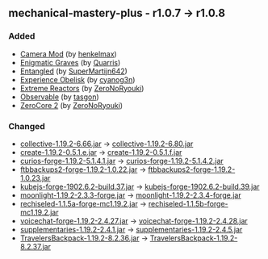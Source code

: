 ## mechanical-mastery-plus - r1.0.7 -> r1.0.8

### Added

  * [Camera Mod](https://www.curseforge.com/minecraft/mc-mods/camera-mod) (by [henkelmax](https://www.curseforge.com/members/henkelmax/projects))
  * [Enigmatic Graves](https://www.curseforge.com/minecraft/mc-mods/enigmatic-graves) (by [Quarris](https://www.curseforge.com/members/Quarris/projects))
  * [Entangled](https://www.curseforge.com/minecraft/mc-mods/entangled) (by [SuperMartijn642](https://www.curseforge.com/members/SuperMartijn642/projects))
  * [Experience Obelisk](https://www.curseforge.com/minecraft/mc-mods/experience-obelisk) (by [cyanog3n](https://www.curseforge.com/members/cyanog3n/projects))
  * [Extreme Reactors](https://www.curseforge.com/minecraft/mc-mods/extreme-reactors) (by [ZeroNoRyouki](https://www.curseforge.com/members/ZeroNoRyouki/projects))
  * [Observable](https://www.curseforge.com/minecraft/mc-mods/observable) (by [tasgon](https://www.curseforge.com/members/tasgon/projects))
  * [ZeroCore 2](https://www.curseforge.com/minecraft/mc-mods/zerocore) (by [ZeroNoRyouki](https://www.curseforge.com/members/ZeroNoRyouki/projects))

### Changed

  * [collective-1.19.2-6.66.jar](https://www.curseforge.com/minecraft/mc-mods/collective/files/4762768) -> [collective-1.19.2-6.80.jar](https://www.curseforge.com/minecraft/mc-mods/collective/files/4837809)
  * [create-1.19.2-0.5.1.e.jar](https://www.curseforge.com/minecraft/mc-mods/create/files/4762215) -> [create-1.19.2-0.5.1.f.jar](https://www.curseforge.com/minecraft/mc-mods/create/files/4835190)
  * [curios-forge-1.19.2-5.1.4.1.jar](https://www.curseforge.com/minecraft/mc-mods/curios/files/4523009) -> [curios-forge-1.19.2-5.1.4.2.jar](https://www.curseforge.com/minecraft/mc-mods/curios/files/4834339)
  * [ftbbackups2-forge-1.19.2-1.0.22.jar](https://www.curseforge.com/minecraft/mc-mods/ftb-backups-2/files/4771062) -> [ftbbackups2-forge-1.19.2-1.0.23.jar](https://www.curseforge.com/minecraft/mc-mods/ftb-backups-2/files/4834398)
  * [kubejs-forge-1902.6.2-build.37.jar](https://www.curseforge.com/minecraft/mc-mods/kubejs/files/4816044) -> [kubejs-forge-1902.6.2-build.39.jar](https://www.curseforge.com/minecraft/mc-mods/kubejs/files/4831299)
  * [moonlight-1.19.2-2.3.3-forge.jar](https://www.curseforge.com/minecraft/mc-mods/selene/files/4822476) -> [moonlight-1.19.2-2.3.4-forge.jar](https://www.curseforge.com/minecraft/mc-mods/selene/files/4837044)
  * [rechiseled-1.1.5a-forge-mc1.19.2.jar](https://www.curseforge.com/minecraft/mc-mods/rechiseled/files/4811784) -> [rechiseled-1.1.5b-forge-mc1.19.2.jar](https://www.curseforge.com/minecraft/mc-mods/rechiseled/files/4835966)
  * [voicechat-forge-1.19.2-2.4.27.jar](https://www.curseforge.com/minecraft/mc-mods/simple-voice-chat/files/4799631) -> [voicechat-forge-1.19.2-2.4.28.jar](https://www.curseforge.com/minecraft/mc-mods/simple-voice-chat/files/4835759)
  * [supplementaries-1.19.2-2.4.1.jar](https://www.curseforge.com/minecraft/mc-mods/supplementaries/files/4822501) -> [supplementaries-1.19.2-2.4.5.jar](https://www.curseforge.com/minecraft/mc-mods/supplementaries/files/4837075)
  * [TravelersBackpack-1.19.2-8.2.36.jar](https://www.curseforge.com/minecraft/mc-mods/travelers-backpack/files/4812087) -> [TravelersBackpack-1.19.2-8.2.37.jar](https://www.curseforge.com/minecraft/mc-mods/travelers-backpack/files/4836237)

